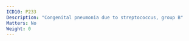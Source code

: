 ```yaml
---
ICD10: P233
Description: "Congenital pneumonia due to streptococcus, group B"
Matters: No
Weight: 0
---
```


